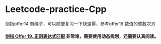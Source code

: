 # Leetcode-practice-Cpp

剑指offer14 剪绳子，可以顺便复习一下快速幂，参考offer16 数值的整数次方

#### [剑指 Offer 19. 正则表达式匹配](https://leetcode-cn.com/problems/zheng-ze-biao-da-shi-pi-pei-lcof/) 非常难，需要使用动态规划，还需要认真阅读。